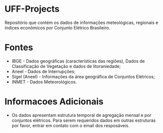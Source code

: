 # UFF-Projects

Repositório que contém os dados de informações meteológicas, regionais e índices econômicos por Conjunto Elétrico Brasileiro.


# Fontes

- IBGE - Dados geográficas (características das regiões), Dados de Classificação de Vegetação e dados de litoraniedade;
- Aneel - Dados de Interrupções;
- Sigel (Aneel) -  Informações da área geográfica de Conjuntos Elétricos;
- INMET -  Dados Meteorológicos.

# Informacoes Adicionais

- Os dados apresentam estrutura temporal de agregação mensal e por conjuntos elétricos. Para serem requeridos dados em outras estruturas por favor, entrar em contato com o email dos resposáveis.

